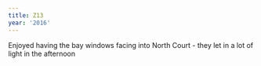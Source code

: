 ```yaml
---
title: Z13
year: '2016'
---
```


Enjoyed having the bay windows facing into North Court - they let in a lot of light in the afternoon